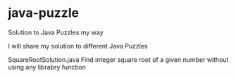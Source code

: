 # java-puzzle
Solution to Java Puzzles my way

I will share my solution to different Java Puzzles

SquareRootSolution.java 	Find integer square root of a given number without using any librabry function
